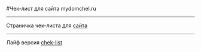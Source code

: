 #Чек-лист для сайта mydomchel.ru
***
Страничка чек-листа для [сайта](https://mydomchel.ru/)
***
Лайф версия [chek-list](https://mydomchel.ru/blog-checklist)
